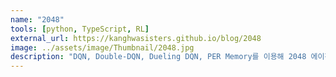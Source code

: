 ```yaml
---
name: "2048"
tools: [python, TypeScript, RL]
external_url: https://kanghwasisters.github.io/blog/2048
image: ../assets/image/Thumbnail/2048.jpg
description: "DQN, Double-DQN, Dueling DQN, PER Memory를 이용해 2048 에이전트와 모델의 플레이를 시각적으로 확인할 수 있는 데모 앱을 개발했다."
---
```

